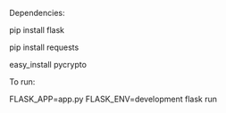 Dependencies:

<p>pip install flask</p>
<p>pip install requests</p>
<p>easy_install pycrypto</p>

<p>To run:<p>
<p>FLASK_APP=app.py FLASK_ENV=development flask run</p>
